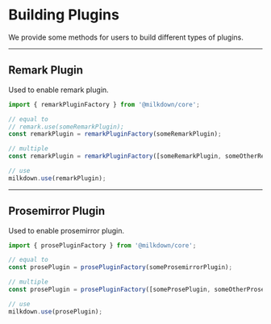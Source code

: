 # Building Plugins

We provide some methods for users to build different types of plugins.

---

## Remark Plugin

Used to enable remark plugin.

```typescript
import { remarkPluginFactory } from '@milkdown/core';

// equal to
// remark.use(someRemarkPlugin);
const remarkPlugin = remarkPluginFactory(someRemarkPlugin);

// multiple
const remarkPlugin = remarkPluginFactory([someRemarkPlugin, someOtherRemarkPlugin]);

// use
milkdown.use(remarkPlugin);
```

---

## Prosemirror Plugin

Used to enable prosemirror plugin.

```typescript
import { prosePluginFactory } from '@milkdown/core';

// equal to
const prosePlugin = prosePluginFactory(someProsemirrorPlugin);

// multiple
const prosePlugin = prosePluginFactory([someProsePlugin, someOtherProsePlugin]);

// use
milkdown.use(prosePlugin);
```
